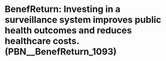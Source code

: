 # BenefReturn: __Investing in a surveillance system improves public health outcomes and reduces healthcare costs.__ (PBN__BenefReturn_1093)

